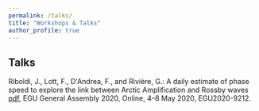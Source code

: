 ```yaml
---
permalink: /talks/
title: "Workshops & Talks"
author_profile: true
---
```


Talks
------

 Riboldi, J., Lott, F., D'Andrea, F., and Rivière, G.: A daily estimate of phase speed to explore the link between Arctic Amplification and Rossby waves [pdf](http://jriboldi.github.io/files/Riboldi_EGU2020_slides.pdf), EGU General Assembly 2020, Online, 4–8 May 2020, EGU2020-9212.

 





























